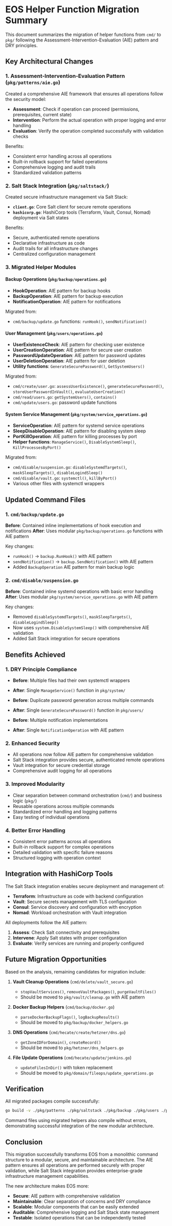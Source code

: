 # EOS Helper Function Migration Summary

This document summarizes the migration of helper functions from `cmd/` to `pkg/` following the Assessment-Intervention-Evaluation (AIE) pattern and DRY principles.

## Key Architectural Changes

### 1. Assessment-Intervention-Evaluation Pattern (`pkg/patterns/aie.go`)

Created a comprehensive AIE framework that ensures all operations follow the security model:

- **Assessment**: Check if operation can proceed (permissions, prerequisites, current state)
- **Intervention**: Perform the actual operation with proper logging and error handling
- **Evaluation**: Verify the operation completed successfully with validation checks

Benefits:
- Consistent error handling across all operations
- Built-in rollback support for failed operations
- Comprehensive logging and audit trails
- Standardized validation patterns

### 2. Salt Stack Integration (`pkg/saltstack/`)

Created secure infrastructure management via Salt Stack:

- **`client.go`**: Core Salt client for secure remote operations
- **`hashicorp.go`**: HashiCorp tools (Terraform, Vault, Consul, Nomad) deployment via Salt states

Benefits:
- Secure, authenticated remote operations
- Declarative infrastructure as code
- Audit trails for all infrastructure changes
- Centralized configuration management

### 3. Migrated Helper Modules

#### Backup Operations (`pkg/backup/operations.go`)
- **HookOperation**: AIE pattern for backup hooks
- **BackupOperation**: AIE pattern for backup execution
- **NotificationOperation**: AIE pattern for notifications

Migrated from:
- `cmd/backup/update.go` functions: `runHook()`, `sendNotification()`

#### User Management (`pkg/users/operations.go`)
- **UserExistenceCheck**: AIE pattern for checking user existence
- **UserCreationOperation**: AIE pattern for secure user creation
- **PasswordUpdateOperation**: AIE pattern for password updates
- **UserDeletionOperation**: AIE pattern for user deletion
- **Utility functions**: `GenerateSecurePassword()`, `GetSystemUsers()`

Migrated from:
- `cmd/create/user.go`: `assessUserExistence()`, `generateSecurePassword()`, `storeUserPasswordInVault()`, `evaluateUserCreation()`
- `cmd/read/users.go`: `getSystemUsers()`, `contains()`
- `cmd/update/users.go`: password update functions

#### System Service Management (`pkg/system/service_operations.go`)
- **ServiceOperation**: AIE pattern for systemd service operations
- **SleepDisableOperation**: AIE pattern for disabling system sleep
- **PortKillOperation**: AIE pattern for killing processes by port
- **Helper functions**: `ManageService()`, `DisableSystemSleep()`, `KillProcessesByPort()`

Migrated from:
- `cmd/disable/suspension.go`: `disableSystemdTargets()`, `maskSleepTargets()`, `disableLogindSleep()`
- `cmd/disable/vault.go`: `systemctl()`, `killByPort()`
- Various other files with systemctl wrappers

## Updated Command Files

### 1. `cmd/backup/update.go`
**Before**: Contained inline implementations of hook execution and notifications
**After**: Uses modular `pkg/backup/operations.go` functions with AIE pattern

Key changes:
- `runHook()` → `backup.RunHook()` with AIE pattern
- `sendNotification()` → `backup.SendNotification()` with AIE pattern
- Added `BackupOperation` AIE pattern for main backup logic

### 2. `cmd/disable/suspension.go`
**Before**: Contained inline systemd operations with basic error handling
**After**: Uses modular `pkg/system/service_operations.go` with AIE pattern

Key changes:
- Removed `disableSystemdTargets()`, `maskSleepTargets()`, `disableLogindSleep()`
- Now uses `system.DisableSystemSleep()` with comprehensive AIE validation
- Added Salt Stack integration for secure operations

## Benefits Achieved

### 1. DRY Principle Compliance
- **Before**: Multiple files had their own systemctl wrappers
- **After**: Single `ManageService()` function in `pkg/system/`

- **Before**: Duplicate password generation across multiple commands
- **After**: Single `GenerateSecurePassword()` function in `pkg/users/`

- **Before**: Multiple notification implementations
- **After**: Single `NotificationOperation` with AIE pattern

### 2. Enhanced Security
- All operations now follow AIE pattern for comprehensive validation
- Salt Stack integration provides secure, authenticated remote operations
- Vault integration for secure credential storage
- Comprehensive audit logging for all operations

### 3. Improved Modularity
- Clear separation between command orchestration (`cmd/`) and business logic (`pkg/`)
- Reusable operations across multiple commands
- Standardized error handling and logging patterns
- Easy testing of individual operations

### 4. Better Error Handling
- Consistent error patterns across all operations
- Built-in rollback support for complex operations
- Detailed validation with specific failure reasons
- Structured logging with operation context

## Integration with HashiCorp Tools

The Salt Stack integration enables secure deployment and management of:

- **Terraform**: Infrastructure as code with backend configuration
- **Vault**: Secure secrets management with TLS configuration
- **Consul**: Service discovery and configuration with encryption
- **Nomad**: Workload orchestration with Vault integration

All deployments follow the AIE pattern:
1. **Assess**: Check Salt connectivity and prerequisites
2. **Intervene**: Apply Salt states with proper configuration
3. **Evaluate**: Verify services are running and properly configured

## Future Migration Opportunities

Based on the analysis, remaining candidates for migration include:

1. **Vault Cleanup Operations** (`cmd/delete/vault_secure.go`)
   - `stopVaultServices()`, `removeVaultPackages()`, `purgeVaultFiles()`
   - Should be moved to `pkg/vault/cleanup.go` with AIE pattern

2. **Docker Backup Helpers** (`cmd/backup/docker.go`)
   - `parseDockerBackupFlags()`, `logBackupResults()`
   - Should be moved to `pkg/backup/docker_helpers.go`

3. **DNS Operations** (`cmd/hecate/create/hetzner/dns.go`)
   - `getZoneIDForDomain()`, `createRecord()`
   - Should be moved to `pkg/hetzner/dns_helpers.go`

4. **File Update Operations** (`cmd/hecate/update/jenkins.go`)
   - `updateFilesInDir()` with token replacement
   - Should be moved to `pkg/domain/fileops/update_operations.go`

## Verification

All migrated packages compile successfully:
```bash
go build -v ./pkg/patterns ./pkg/saltstack ./pkg/backup ./pkg/users ./pkg/system
```

Command files using migrated helpers also compile without errors, demonstrating successful integration of the new modular architecture.

## Conclusion

This migration successfully transforms EOS from a monolithic command structure to a modular, secure, and maintainable architecture. The AIE pattern ensures all operations are performed securely with proper validation, while Salt Stack integration provides enterprise-grade infrastructure management capabilities.

The new architecture makes EOS more:
- **Secure**: AIE pattern with comprehensive validation
- **Maintainable**: Clear separation of concerns and DRY compliance  
- **Scalable**: Modular components that can be easily extended
- **Auditable**: Comprehensive logging and Salt Stack state management
- **Testable**: Isolated operations that can be independently tested